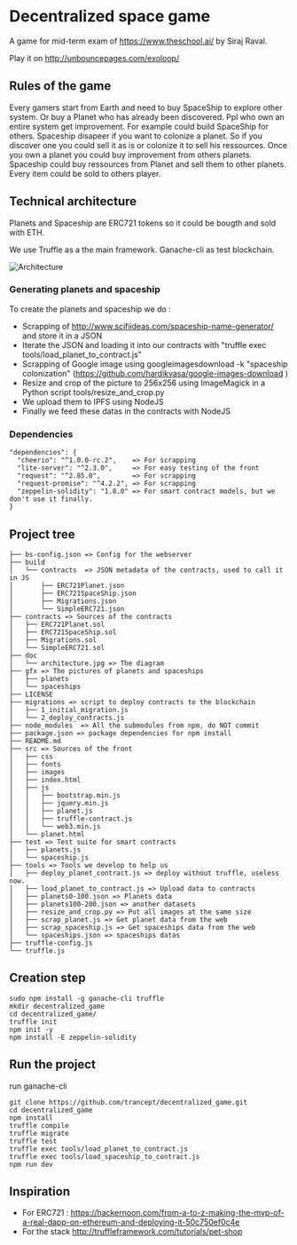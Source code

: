 # Decentralized space game

A game for mid-term exam of https://www.theschool.ai/ by Siraj Raval.

Play it on http://unbouncepages.com/exoloop/

## Rules of the game

Every gamers start from Earth and need to buy SpaceShip to explore other system.
Or buy a Planet who has already been discovered.
Ppl who own an entire system get improvement. For example could build SpaceShip for others.
Spaceship disapeer if you want to colonize a planet. So if you discover one you could sell it as is or colonize it to sell his ressources.
Once you own a planet you could buy improvement from others planets.
Spaceship could buy ressources from Planet and sell them to other planets.
Every item could be sold to others player.

## Technical architecture

Planets and Spaceship are ERC721 tokens so it could be bougth and sold with ETH.

We use Truffle as a the main framework. Ganache-cli as test blockchain.

![Architecture](./doc/architecture.jpg)


### Generating planets and spaceship

To create the planets and spaceship we do :
- Scrapping of http://www.scifiideas.com/spaceship-name-generator/ and store it in a JSON
- Iterate the JSON and loading it into our contracts with "truffle exec tools/load_planet_to_contract.js"
- Scrapping of Google image using googleimagesdownload -k "spaceship colonization" (https://github.com/hardikvasa/google-images-download )
- Resize and crop of the picture to 256x256 using ImageMagick in a Python script tools/resize_and_crop.py
- We upload them to IPFS using NodeJS
- Finally we feed these datas in the contracts with NodeJS

### Dependencies

```
"dependencies": {
  "cheerio": "^1.0.0-rc.2",    => For scrapping
  "lite-server": "^2.3.0",     => For easy testing of the front
  "request": "^2.85.0",        => For scrapping
  "request-promise": "^4.2.2", => For scrapping
  "zeppelin-solidity": "1.8.0" => For smart contract models, but we don't use it finally.
}
```

## Project tree

```
├── bs-config.json => Config for the webserver
├── build
│   └── contracts  => JSON metadata of the contracts, used to call it in JS
│       ├── ERC721Planet.json
│       ├── ERC721SpaceShip.json
│       ├── Migrations.json
│       └── SimpleERC721.json
├── contracts => Sources of the contracts
│   ├── ERC721Planet.sol
│   ├── ERC721SpaceShip.sol
│   ├── Migrations.sol
│   └── SimpleERC721.sol
├── doc
│   └── architecture.jpg => The diagram
├── gfx => The pictures of planets and spaceships
│   ├── planets
│   └── spaceships
├── LICENSE
├── migrations => script to deploy contracts to the blockchain
│   ├── 1_initial_migration.js
│   └── 2_deploy_contracts.js
├── node_modules  => All the submodules from npm, do NOT commit
├── package.json => package dependencies for npm install
├── README.md
├── src => Sources of the front
│   ├── css
│   ├── fonts
│   ├── images
│   ├── index.html
│   ├── js
│   │   ├── bootstrap.min.js
│   │   ├── jquery.min.js
│   │   ├── planet.js
│   │   ├── truffle-contract.js
│   │   └── web3.min.js
│   └── planet.html
├── test => Test suite for smart contracts
│   ├── planets.js
│   └── spaceship.js
├── tools => Tools we develop to help us
│   ├── deploy_planet_contract.js => deploy without truffle, useless now.
│   ├── load_planet_to_contract.js => Upload data to contracts
│   ├── planets0-100.json => Planets data
│   ├── planets100-200.json => another datasets
│   ├── resize_and_crop.py => Put all images at the same size
│   ├── scrap_planet.js => Get planet data from the web
│   ├── scrap_spaceship.js => Get spaceships data from the web
│   └── spaceships.json => spaceships datas
├── truffle-config.js
└── truffle.js
```

## Creation step

```
sudo npm install -g ganache-cli truffle
mkdir decentralized_game
cd decentralized_game/
truffle init
npm init -y
npm install -E zeppelin-solidity
```

## Run the project

run ganache-cli
```
git clone https://github.com/trancept/decentralized_game.git
cd decentralized_game
npm install
truffle compile
truffle migrate
truffle test
truffle exec tools/load_planet_to_contract.js
truffle exec tools/load_spaceship_to_contract.js
npm run dev
```

## Inspiration

- For ERC721 : https://hackernoon.com/from-a-to-z-making-the-mvp-of-a-real-dapp-on-ethereum-and-deploying-it-50c750ef0c4e
- For the stack http://truffleframework.com/tutorials/pet-shop
